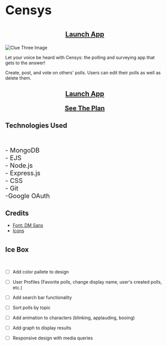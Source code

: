 # <p style="font-size: 40px;">Censys</p>
## <p style= "text-align: center;"> [Launch App](https://clue-three.netlify.app/)</p>
![Clue Three Image](https://i.imgur.com/N7mzcIK.png)

<p> Let your voice be heard with Censys: the polling and surveying app that gets to the answer! <br>

Create, post, and vote on others' polls. Users can edit their polls as well as delete them.
 </p>


## <p style= "text-align: center;"> [Launch App](https://clue-three.netlify.app/)</p> <p style= "text-align: center; font-size: 20px"> [See The Plan](https://trello.com/b/2DOBgbT7/polling-app-planning)</p>

## Technologies Used

<br>
<p style="font-size: 20px;">
- MongoDB
<br>
- EJS
<br>
- Node.js
<br>
- Express.js
<br>
- CSS
<br>
- Git
<br>
-Google OAuth
<br>



## Credits
- [Font: DM Sans](https://fonts.google.com/specimen/DM+Sans)
- [Icons](https://fontawesome.com/)


#
## Ice Box

<br>


- [ ] Add color pallete to design
- [ ] User Profiles (Favorite polls, change display name, user's created polls, etc.)
- [ ] Add search bar functionality
- [ ] Sort polls by topic
- [ ] Add animation to characters (blinking, applauding, booing)
- [ ] Add graph to display results
- [ ] Responsive design with media queries 

